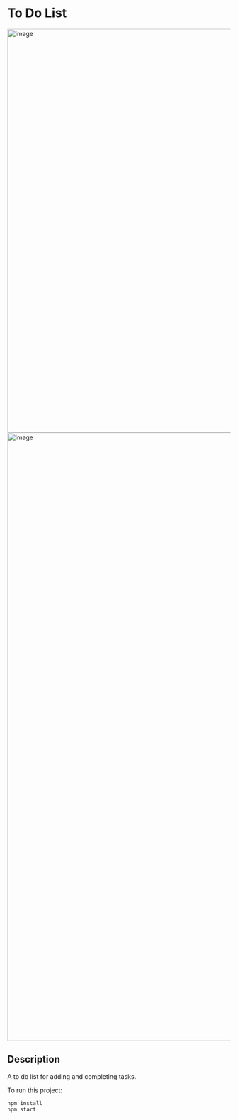# To Do List

<img width="910" alt="image" src="https://user-images.githubusercontent.com/66180447/178168762-560ffd82-38a1-4f1b-9460-e0923f8bd504.png">


<img width="1371" alt="image" src="https://user-images.githubusercontent.com/66180447/178168641-086ce495-57cd-4247-9b1b-4f9bb51378dd.png">

## Description

A to do list for adding and completing tasks.

To run this project:

```
npm install
npm start
```
